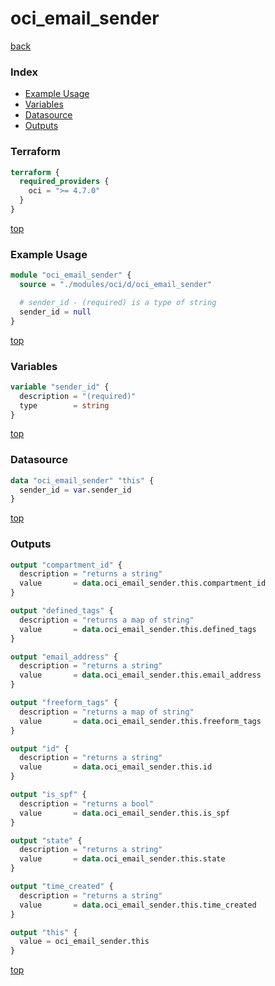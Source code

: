 # oci_email_sender

[back](../oci.md)

### Index

- [Example Usage](#example-usage)
- [Variables](#variables)
- [Datasource](#datasource)
- [Outputs](#outputs)

### Terraform

```terraform
terraform {
  required_providers {
    oci = ">= 4.7.0"
  }
}
```

[top](#index)

### Example Usage

```terraform
module "oci_email_sender" {
  source = "./modules/oci/d/oci_email_sender"

  # sender_id - (required) is a type of string
  sender_id = null
}
```

[top](#index)

### Variables

```terraform
variable "sender_id" {
  description = "(required)"
  type        = string
}
```

[top](#index)

### Datasource

```terraform
data "oci_email_sender" "this" {
  sender_id = var.sender_id
}
```

[top](#index)

### Outputs

```terraform
output "compartment_id" {
  description = "returns a string"
  value       = data.oci_email_sender.this.compartment_id
}

output "defined_tags" {
  description = "returns a map of string"
  value       = data.oci_email_sender.this.defined_tags
}

output "email_address" {
  description = "returns a string"
  value       = data.oci_email_sender.this.email_address
}

output "freeform_tags" {
  description = "returns a map of string"
  value       = data.oci_email_sender.this.freeform_tags
}

output "id" {
  description = "returns a string"
  value       = data.oci_email_sender.this.id
}

output "is_spf" {
  description = "returns a bool"
  value       = data.oci_email_sender.this.is_spf
}

output "state" {
  description = "returns a string"
  value       = data.oci_email_sender.this.state
}

output "time_created" {
  description = "returns a string"
  value       = data.oci_email_sender.this.time_created
}

output "this" {
  value = oci_email_sender.this
}
```

[top](#index)
